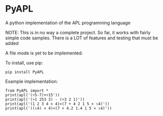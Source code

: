 # PyAPL
A python implementation of the APL programming language

NOTE: This is in no way a complete project. So far, it works with fairly simple code samples. There is a LOT of features and testing that must be added

A file mode is yet to be implemented.

To install, use pip:

	pip install PyAPL

Example implementation:

    from PyAPL import *
    print(apl('(÷5-7)+÷15'))
    print(apl('(÷1 253 3) - (÷3 2 1)'))
    print(apl('(1 2 3 4 × 4)<(7 + 4 2 1 5 × ⍳4)'))
    print(apl('((⍳4) × 4)<(7 + 4.2 1.4 1 5 × ⍳4)'))

